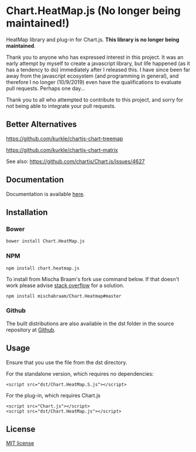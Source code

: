 # Chart.HeatMap.js (No longer being maintained!)

HeatMap library and plug-in for Chart.js. **This library is no longer being maintained**. 

Thank you to anyone who has expressed interest in this project. It was an early attempt by myself to create a javascript library, but life happened (as it has a tendency to do) immediately after I released this. I have since been far away from the javascript ecosystem (and programming in general), and therefore I no longer (10/9/2019) even have the qualifications to evaluate pull requests. Perhaps one day...

Thank you to all who attempted to contribute to this project, and sorry for not being able to integrate your pull requests.

## Better Alternatives

https://github.com/kurkle/chartjs-chart-treemap

https://github.com/kurkle/chartjs-chart-matrix

See also:
https://github.com/chartjs/Chart.js/issues/4627

## Documentation

Documentation is available [here](http://tmroyal.github.io/Chart.HeatMap/).

## Installation

### Bower

`bower install Chart.HeatMap.js`

### NPM

`npm install chart.heatmap.js`

To install from Mischa Braam's fork use command below. If that doesn't work please advise [stack overflow](https://stackoverflow.com/questions/17509669/how-to-install-an-npm-package-from-github-directly) for a solution.

`npm install mischabraam/Chart.Heatmap#master`

### Github

The built distributions are also available in the dst folder in 
the source repository at [Github](https://github.com/tmroyal/Chart.HeatMap).

## Usage

Ensure that you use the file from the dst directory.

For the standalone version, which requires no dependencies:

```
<script src="dst/Chart.HeatMap.S.js"></script>
```

For the plug-in, which requires Chart.js

```
<script src="Chart.js"></script>
<script src="dst/Chart.HeatMap.js"></script>
```


## License

[MIT license](http://opensource.org/licenses/MIT)

